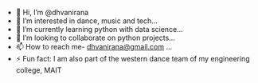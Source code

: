 - 👋 Hi, I’m @dhvanirana
- 👀 I’m interested in dance, music and tech...
- 🌱 I’m currently learning python with data science...
- 💞️ I’m looking to collaborate on python projects...
- 📫 How to reach me- dhvanirana@gmail.com ...
- ⚡ Fun fact: I am also part of the western dance team of my engineering college, MAIT

<!---
dhvanirana/dhvanirana is a ✨ special ✨ repository because its `README.md` (this file) appears on your GitHub profile.
You can click the Preview link to take a look at your changes.
--->
